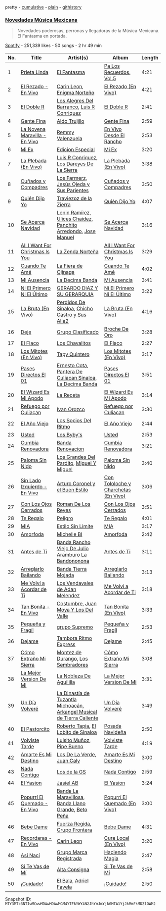 pretty - [cumulative](/playlists/cumulative/37i9dQZF1DWXvaphaClKD3.md) - [plain](/playlists/plain/37i9dQZF1DWXvaphaClKD3) - [githistory](https://github.githistory.xyz/mackorone/spotify-playlist-archive/blob/main/playlists/plain/37i9dQZF1DWXvaphaClKD3)

### [Novedades Música Mexicana](https://open.spotify.com/playlist/37i9dQZF1DWXvaphaClKD3)

> Novedades poderosas, perronas y llegadoras de la Música Mexicana\. El Fantasma en portada.

[Spotify](https://open.spotify.com/user/spotify) - 251,339 likes - 50 songs - 2 hr 49 min

| No. | Title | Artist(s) | Album | Length |
|---|---|---|---|---|
| 1 | [Prieta Linda](https://open.spotify.com/track/3RBpFfSlOoMK4Bt8OScMGK) | [El Fantasma](https://open.spotify.com/artist/0my6Pg4I28dVcZLSpAkqhv) | [Pa Los Recuerdos, Vol.5](https://open.spotify.com/album/4fdN1Uh8LjzuW9gmis3dSB) | 4:21 |
| 2 | [El Rezado \- En Vivo](https://open.spotify.com/track/4oMcfG82bPjArsCUu7gLfW) | [Carin Leon](https://open.spotify.com/artist/66ihevNkSYNzRAl44dx6jJ), [Enigma Norteño](https://open.spotify.com/artist/3441uYrkzgTWwjXLd13R0U) | [El Rezado \(En Vivo\)](https://open.spotify.com/album/2InTHqP7dbNYWVy6RaGXES) | 4:21 |
| 3 | [El Doble R](https://open.spotify.com/track/516mMyMpgX5AvGZ773buQd) | [Los Alegres Del Barranco](https://open.spotify.com/artist/2TSslwx9J30KElgEr68sdv), [Luis R Conriquez](https://open.spotify.com/artist/0pePYDrJGk8gqMRbXrLJC8) | [El Doble R](https://open.spotify.com/album/0qitEBP6yqG4OJNw4NjR7a) | 2:41 |
| 4 | [Gente Fina](https://open.spotify.com/track/2sowOY6PNHB8gFLIfOR54Y) | [Aldo Trujillo](https://open.spotify.com/artist/0l6WgSoqo4UqeuXFKnTQRu) | [Gente Fina](https://open.spotify.com/album/3xxV96QsW7EzKED8GlGrW7) | 2:59 |
| 5 | [La Novena Maravilla \- En Vivo](https://open.spotify.com/track/19qas85ZKj36Jj7pYFT207) | [Remmy Valenzuela](https://open.spotify.com/artist/4stSxe6AbpXw3x7nRDsYVX) | [En Vivo Desde El Rancho](https://open.spotify.com/album/3I8GLnjxkdr32OnYSir6bh) | 2:53 |
| 6 | [Mi Ex](https://open.spotify.com/track/64OY74RUbqyz3EpoekFl6g) | [Edicion Especial](https://open.spotify.com/artist/7DkseLyOZrdRjCuoWFtqFi) | [Mi Ex](https://open.spotify.com/album/4Wz5Jskrdn5ZzHN9niwBgJ) | 3:20 |
| 7 | [La Plebada \(En Vivo\)](https://open.spotify.com/track/0AdIPj093vFCO7t95TWak4) | [Luis R Conriquez](https://open.spotify.com/artist/0pePYDrJGk8gqMRbXrLJC8), [Los Dareyes De La Sierra](https://open.spotify.com/artist/1ZMJSCQw8DIefcLb1FIpY0) | [La Plebada \(En Vivo\)](https://open.spotify.com/album/4XXYvofbCf6KV5ZkHGw7fq) | 3:38 |
| 8 | [Cuñados y Compadres](https://open.spotify.com/track/1gkd7OJkmMVNQEEJjFvQLp) | [Los Farmerz](https://open.spotify.com/artist/5aZppZ1lCv3Y09RuunlN1a), [Jesús Ojeda y Sus Parientes](https://open.spotify.com/artist/3DVNivnmWy2nzzIneVr4Yk) | [Cuñados y Compadres](https://open.spotify.com/album/1AEo9kTiKt4lUxwNV9gF7c) | 3:50 |
| 9 | [Quién Dijo Yo](https://open.spotify.com/track/24LDcbDWiV1bHraQrFccom) | [Traviezoz de la Zierra](https://open.spotify.com/artist/1tX4Yf64m81Ju9THQiXAzn) | [Quién Dijo Yo](https://open.spotify.com/album/4SoOZbuTCcCDJjxyeLqIKU) | 4:07 |
| 10 | [Se Acerca Navidad](https://open.spotify.com/track/3RBTdjq25TnsJRIpkZxMkw) | [Lenin Ramírez](https://open.spotify.com/artist/3hTffafUYLLgO4yuPAxb5U), [Ulices Chaidez](https://open.spotify.com/artist/5npvUMe1CGnIhTX7OaLGVV), [Panchito Arredondo](https://open.spotify.com/artist/1enyvmNKgt4BIIkVnt9FAV), [Jose Manuel](https://open.spotify.com/artist/1rXOb9uSnt1qvPF44FTplr) | [Se Acerca Navidad](https://open.spotify.com/album/3ZE9lMRkHFM2RnjzSyxe5C) | 3:16 |
| 11 | [All I Want For Christmas Is You](https://open.spotify.com/track/0KjVUq0RUNrURYShpLtdwq) | [La Zenda Norteña](https://open.spotify.com/artist/01brs471Oes6kMnkVJBfGG) | [All I Want For Christmas Is You](https://open.spotify.com/album/1VScrppYvea0ZhVxKXiU6V) | 3:29 |
| 12 | [Cuando Te Amé](https://open.spotify.com/track/6alHQAMsFdfVqKn7eO8nYF) | [La Fiera de Ojinaga](https://open.spotify.com/artist/6qm0DFounuQWwu6IF0ZGH2) | [Cuando Te Amé](https://open.spotify.com/album/2b6qnwUwY9qjrss0YucU1O) | 4:02 |
| 13 | [Mi Ausencia](https://open.spotify.com/track/6bT8i2Y1JKqZP5oXn9nD6F) | [La Decima Banda](https://open.spotify.com/artist/1C2CCqiE3rxq2H4ErMzz9U) | [Mi Ausencia](https://open.spotify.com/album/3MUVIEEXJAFqBSiVVuHbb6) | 3:41 |
| 14 | [Ni El Primero Ni El Último](https://open.spotify.com/track/1IfPpReNbOxcqIvQi9NsXL) | [GERARDO DIAZ Y SU GERARQUIA](https://open.spotify.com/artist/2gLxI7MomgJVmIADX9RZUp) | [Ni El Primero Ni El Último](https://open.spotify.com/album/4W8I8deFRTda3Qnb35aQRJ) | 3:22 |
| 15 | [La Bruta \(En Vivo\)](https://open.spotify.com/track/7IVjHkw0xPgHsswmRDUDLD) | [Perdidos De Sinaloa](https://open.spotify.com/artist/6LNlfExL1VfbLmpkVfg4N9), [Chicho Castro y Sus Alia2](https://open.spotify.com/artist/0dc0PZKnH4whnbo7cPKABC) | [La Bruta \(En Vivo\)](https://open.spotify.com/album/583SjEIDcYrSXrOYWa0V3Z) | 4:16 |
| 16 | [Deje](https://open.spotify.com/track/6m0kzDNengN0zxEc6lQrgx) | [Grupo Clasificado](https://open.spotify.com/artist/5ZGrM7y0Z6yF3s9dBjHWi9) | [Broche De Oro](https://open.spotify.com/album/5Qj50rqzTCvfmoXoUhi7HN) | 3:28 |
| 17 | [El Flaco](https://open.spotify.com/track/583JJj5Uo5xjqdpZ3ood1q) | [Los Chavalitos](https://open.spotify.com/artist/49EltEYUgnAeLArhavWfT0) | [El Flaco](https://open.spotify.com/album/254XD0N4FecIrpWeJ5LAzd) | 2:27 |
| 18 | [Los Mitotes \(En Vivo\)](https://open.spotify.com/track/4ZOPCvIXPrGu6kVTOq2kQg) | [Tapy Quintero](https://open.spotify.com/artist/1CTYCiBGcZTsZBzYoa4pxM) | [Los Mitotes \(En Vivo\)](https://open.spotify.com/album/6WS9pFo1tWDb3jnzkyoK6w) | 3:17 |
| 19 | [Pases Directos El 01](https://open.spotify.com/track/3CrJ2jarleVhnvjLdKrEMR) | [Ernesto Cota](https://open.spotify.com/artist/43TBniliwDn600EiuvJGuw), [Pantera De Culiacan Sinaloa](https://open.spotify.com/artist/0mRXQOJkMRuEgfF345LOZ0), [La Decima Banda](https://open.spotify.com/artist/1C2CCqiE3rxq2H4ErMzz9U) | [Pases Directos El 01](https://open.spotify.com/album/5usXYe5GNZdY0AuT8gwHaD) | 3:51 |
| 20 | [El Wizard Es Mi Apodo](https://open.spotify.com/track/6P6GsfUCmIjOv6Q2zBI36s) | [La Receta](https://open.spotify.com/artist/3p8PwzenE7ktd4BVFuQzMD) | [El Wizard Es Mi Apodo](https://open.spotify.com/album/2OGIAIOIwoHrqgD8M0vqOZ) | 3:14 |
| 21 | [Refuego por Culiacan](https://open.spotify.com/track/5KvVBN8WLI8RRy4iryZnMg) | [Ivan Orozco](https://open.spotify.com/artist/3WG2Qwav9SV56V57SFe92i) | [Refuego por Culiacan](https://open.spotify.com/album/3E0kYtbOyjAPPaSK5G2pY5) | 3:30 |
| 22 | [El Año Viejo](https://open.spotify.com/track/5ag1JCfEYBoLVrIopCE30t) | [Los Socios Del Ritmo](https://open.spotify.com/artist/7bzt5lHL6bzLO3c9mkxNMW) | [El Año Viejo](https://open.spotify.com/album/63qEmOaqZnrcxpvPb1vqmQ) | 2:44 |
| 23 | [Usted](https://open.spotify.com/track/1wvsM4yHoe3ok4jjnTcrFY) | [Los Byby's](https://open.spotify.com/artist/3CmqbJaTL0hrMiYfY0ssiN) | [Usted](https://open.spotify.com/album/6gXcyMlWI4JOSlOPG79pFn) | 2:53 |
| 24 | [Cumbia Renovadora](https://open.spotify.com/track/2MeIWtwlQR2vfgqCZ9DxKp) | [Banda Renovacion](https://open.spotify.com/artist/6yRnpibMV9phmk5aIiqhVk) | [Cumbia Renovadora](https://open.spotify.com/album/39QPaBOmZcBE5wEFfqvBxv) | 3:21 |
| 25 | [Paloma Sin Nido](https://open.spotify.com/track/7wPvkN8nIDMiAFFDbVCeuG) | [Los Grandes Del Pardito](https://open.spotify.com/artist/2xAvH1L1bUERbPMBny3EYb), [Miguel Y Miguel](https://open.spotify.com/artist/7fmQXLCgx5q0vkGArvS6mm) | [Paloma Sin Nido](https://open.spotify.com/album/16XynKeG3e4loqG0UW6V8l) | 3:40 |
| 26 | [Sin Lado Izquierdo \- En Vivo](https://open.spotify.com/track/4EfiD65iGGfMHAR8c93Pwk) | [Arturo Coronel y el Buen Estilo](https://open.spotify.com/artist/4lFwjsLFRLWRtjtsNjl5al) | [Con Tololoche y Charchetas \(En Vivo\)](https://open.spotify.com/album/6AKZUXVBIOZLMYNchgmmzI) | 3:06 |
| 27 | [Con Los Ojos Cerrados](https://open.spotify.com/track/0tml4Or98P2YUt6dhKUFNP) | [Roman De Los Reyes](https://open.spotify.com/artist/5fTnZFgNX2qnnYqGf3KubF) | [Con Los Ojos Cerrados](https://open.spotify.com/album/24plUohErOC21dyESYLFxV) | 3:51 |
| 28 | [Te Regalo](https://open.spotify.com/track/3Vsx2aTTs6cTGnoTADHdUh) | [Peligro](https://open.spotify.com/artist/7J9IRSc5ZxqMMdH5bmjqtP) | [Te Regalo](https://open.spotify.com/album/4HvWmPaGmmzIuUfChtdC8r) | 4:01 |
| 29 | [MIA](https://open.spotify.com/track/7ELarnBPldbkkEKVEkihQW) | [Estilo Sin Limite](https://open.spotify.com/artist/3EhvqOxws7gMwok2Z9XOjd) | [MIA](https://open.spotify.com/album/11hjzgKjphCyjn5w1ydbNw) | 3:17 |
| 30 | [Amorfoda](https://open.spotify.com/track/5elClHK2wxnC4qZqHWxC4L) | [Michelle BI](https://open.spotify.com/artist/2dUVZnenljNsORRkO4OnzM) | [Amorfoda](https://open.spotify.com/album/6EV5tWxW11k6c107nDSA04) | 2:42 |
| 31 | [Antes de Ti](https://open.spotify.com/track/06yeaKqgOU8fzd8TGn2Nnm) | [Banda Rancho Viejo De Julio Aramburo La Bandononona](https://open.spotify.com/artist/39dmt5DRpnyJKgz5bc4ZNV) | [Antes de Ti](https://open.spotify.com/album/1A3xORD3LEh4hPv7Ai1MMA) | 3:11 |
| 32 | [Arreglarlo Bailando](https://open.spotify.com/track/6PI9KoEMehFHtObaGQiD1l) | [Banda Tierra Mojada](https://open.spotify.com/artist/7qiTcZri2NHe9Et3zAPAci) | [Arreglarlo Bailando](https://open.spotify.com/album/7zEqmTftVf7EoDtqDwfW3k) | 3:13 |
| 33 | [Me Volví a Acordar de Ti](https://open.spotify.com/track/1feaGLpQ46rSaf6Nhjsfs6) | [Los Vendavales de Adan Melendez](https://open.spotify.com/artist/3aaB0ikurvg0sqDqrcOuI4) | [Me Volví a Acordar de Ti](https://open.spotify.com/album/2eW3J9NRbwdNB3yC25eS0L) | 3:18 |
| 34 | [Tan Bonita \- En Vivo](https://open.spotify.com/track/1SCg83BqwqFD16Ty3pfUmv) | [Costumbre](https://open.spotify.com/artist/4GeHKoBHS3bHLGBUDEi90N), [Juan Moya Y Los Del Valle](https://open.spotify.com/artist/6FmKCCqWSQAhxF0bkObz4b) | [Tan Bonita \(En Vivo\)](https://open.spotify.com/album/6yp6k1gFN1rdRWO3AJwGOL) | 3:33 |
| 35 | [Pequeña y Fragíl](https://open.spotify.com/track/57Bez4hgcPPFZaaxowL0il) | [grupo Supremo](https://open.spotify.com/artist/28PAmAcVXy6KjhpJSyfx5C) | [Pequeña y Fragíl](https://open.spotify.com/album/1dc7RVbqKhbUiAGYlG1E58) | 2:53 |
| 36 | [Dejame](https://open.spotify.com/track/0uHYjK6ntN5u6rLn7Po7La) | [Tambora Ritmo Express](https://open.spotify.com/artist/5XmFilREaCbdcCcMgLVme6) | [Dejame](https://open.spotify.com/album/6FDmFoETB37bT0ENw3TLpz) | 2:45 |
| 37 | [Cómo Extraño Mi Sierra](https://open.spotify.com/track/2BVJBehdsukSRKVeNnl7mh) | [Montez de Durango](https://open.spotify.com/artist/1i4xi4ramy5BPYr2Bhf6sc), [Los Sembradores](https://open.spotify.com/artist/1JVfORNBW6NGm0tJPKdvnm) | [Cómo Extraño Mi Sierra](https://open.spotify.com/album/15qP5gXjPm1uoUpqhYsYL5) | 3:08 |
| 38 | [La Mejor Version De Mi](https://open.spotify.com/track/6Ie6uYzw4menyz19DeynEQ) | [La Nobleza De Aguililla](https://open.spotify.com/artist/5cNCUu9R7rlzsDPHQFKCdg) | [La Mejor Version De Mi](https://open.spotify.com/album/6hb90iibbr61t41aOgdvg3) | 3:31 |
| 39 | [Un Día Volveré](https://open.spotify.com/track/5XbNYEeWlS0CUjI2D7rWvd) | [La Dinastía de Tuzantla Michoacán](https://open.spotify.com/artist/2u7j1pjcNuLlfgiNrByi0R), [Arkangel Musical de Tierra Caliente](https://open.spotify.com/artist/2iIOVaa7w74YFsntwrKk1k) | [Un Día Volveré](https://open.spotify.com/album/0nSgWGbum2KjLKrR1A5id7) | 3:49 |
| 40 | [El Pastorcito](https://open.spotify.com/track/0HI3KL6QIYOKfGQZuynytW) | [Roberto Tapia](https://open.spotify.com/artist/1TZXFnFYNzRTDrNFoH8YC0), [El Lobito de Sinaloa](https://open.spotify.com/artist/0fkoN4Y9Kba7rZsoVTf4g7) | [Posada Navideña](https://open.spotify.com/album/6mKSmYtURuiXfM201oKg0A) | 2:50 |
| 41 | [Volviste Tarde](https://open.spotify.com/track/1N0DeNbKI2PjESx1xUIvbM) | [Luisito Muñoz](https://open.spotify.com/artist/0ajy8rupiCOgvmsOtaG83P), [Pipe Bueno](https://open.spotify.com/artist/4RXxwBtdt6k1YNyyAyiOng) | [Volviste Tarde](https://open.spotify.com/album/5PmEyL1R6hETTJERszjbFe) | 4:19 |
| 42 | [Amarte Es Mi Destino](https://open.spotify.com/track/6gD4EQvtmbM7zGTPnKIFw5) | [Los De La Verde](https://open.spotify.com/artist/2OApbndSzlwqPTIUrxCGN2), [Juan Caly](https://open.spotify.com/artist/4SZsAATjInvAqWJ2aWm6l6) | [Amarte Es Mi Destino](https://open.spotify.com/album/61ScK3KMxnZt8nNq2vvAOR) | 3:00 |
| 43 | [Nada Contigo](https://open.spotify.com/track/2GH7nxSCfsR6vAtzID3S89) | [Los de la GS](https://open.spotify.com/artist/1mwAXk76AfeW98Xuuui7zW) | [Nada Contigo](https://open.spotify.com/album/2eCgfwIDUkkfDC70C4EHkM) | 2:59 |
| 44 | [El Yasion](https://open.spotify.com/track/63tKdWv76KMCnRLHBySNOX) | [Jasiel AB](https://open.spotify.com/artist/1hsZtqjs2Z7sInQ8x3oUEx) | [El Yasion](https://open.spotify.com/album/4F0IqF3EVj7uq9BzdjuEXP) | 3:24 |
| 45 | [Popurrí El Quemado \- En Vivo](https://open.spotify.com/track/1HzzFsUTVAOsNiAqh5gQG3) | [Banda La Maravillosa](https://open.spotify.com/artist/7k32LtQ732ev08KJjBcU95), [Banda Llano Grande](https://open.spotify.com/artist/4GulOHnNuGrLV8dOJaPss8), [Beto Peña](https://open.spotify.com/artist/4dMcbyCa0TCT5rfhBAJJtl) | [Popurrí El Quemado \(En Vivo\)](https://open.spotify.com/album/7BkZqK9rouYp3KSUYEJnO7) | 3:00 |
| 46 | [Bebe Dame](https://open.spotify.com/track/0mzsLrUNazBaRfYZfjmpSV) | [Fuerza Regida](https://open.spotify.com/artist/0ys2OFYzWYB5hRDLCsBqxt), [Grupo Frontera](https://open.spotify.com/artist/6XkjpgcEsYab502Vr1bBeW) | [Bebe Dame](https://open.spotify.com/album/6PdUbuaqXLdQKPGFLhLpRC) | 4:31 |
| 47 | [Recordaras \- En Vivo](https://open.spotify.com/track/1X1HVUBlxczcppQakPkuJN) | [Carin Leon](https://open.spotify.com/artist/66ihevNkSYNzRAl44dx6jJ) | [Cura Local \(En Vivo\)](https://open.spotify.com/album/4hHoE1NN7R25OMAiqpMI4b) | 3:20 |
| 48 | [Así Nací](https://open.spotify.com/track/45Ugm9xuEUtnItECxHghGx) | [Grupo Marca Registrada](https://open.spotify.com/artist/1gW6pz5n1aK249L0GvfQCC) | [Haciendo Magia](https://open.spotify.com/album/4rwLalJchv9A2bdClzPncy) | 2:47 |
| 49 | [Si Te Vas de Mí](https://open.spotify.com/track/6nFKlGkWJwR4Jp7PfTIrQ5) | [Alta Consigna](https://open.spotify.com/artist/0DjAjUeZwSixK0dRwplBXb) | [Si Te Vas de Mí](https://open.spotify.com/album/5aes5To6nUu2fbWtADlaRK) | 2:58 |
| 50 | [¡Cuidado!](https://open.spotify.com/track/6ytUIXKA3589xJWDF74p3c) | [El Bala](https://open.spotify.com/artist/5vJg40S7jbzIIe6kEkouwY), [Adriel Favela](https://open.spotify.com/artist/0PrhwIWbqYFYyY2ZrkIWgI) | [¡Cuidado!](https://open.spotify.com/album/3gEDPhUTKINuxyFaAaycWE) | 2:50 |

Snapshot ID: `MTY3MTc3NTIwMCwwMDAwMDAwMGM4YTFkYWY4N2JhYmJmYjk0MTA1YjJkMmFkMDZlOWM2`
